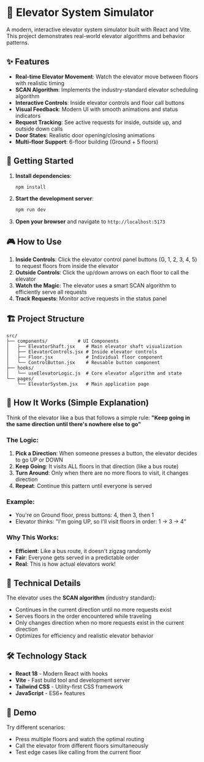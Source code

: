 # 🏢 Elevator System Simulator

A modern, interactive elevator system simulator built with React and Vite. This project demonstrates real-world elevator algorithms and behavior patterns.

## ✨ Features

- **Real-time Elevator Movement**: Watch the elevator move between floors with realistic timing
- **SCAN Algorithm**: Implements the industry-standard elevator scheduling algorithm
- **Interactive Controls**: Inside elevator controls and floor call buttons
- **Visual Feedback**: Modern UI with smooth animations and status indicators
- **Request Tracking**: See active requests for inside, outside up, and outside down calls
- **Door States**: Realistic door opening/closing animations
- **Multi-floor Support**: 6-floor building (Ground + 5 floors)

## 🚀 Getting Started

1. **Install dependencies**:
   ```bash
   npm install
   ```

2. **Start the development server**:
   ```bash
   npm run dev
   ```

3. **Open your browser** and navigate to `http://localhost:5173`

## 🎮 How to Use

1. **Inside Controls**: Click the elevator control panel buttons (G, 1, 2, 3, 4, 5) to request floors from inside the elevator
2. **Outside Controls**: Click the up/down arrows on each floor to call the elevator
3. **Watch the Magic**: The elevator uses a smart SCAN algorithm to efficiently serve all requests
4. **Track Requests**: Monitor active requests in the status panel

## 🏗️ Project Structure

```
src/
├── components/           # UI Components
│   ├── ElevatorShaft.jsx    # Main elevator shaft visualization
│   ├── ElevatorControls.jsx # Inside elevator controls
│   ├── Floor.jsx            # Individual floor component
│   └── ControlButton.jsx    # Reusable button component
├── hooks/
│   └── useElevatorLogic.js  # Core elevator algorithm and state
└── pages/
    └── ElevatorSystem.jsx   # Main application page
```

## 🧠 How It Works (Simple Explanation)

Think of the elevator like a bus that follows a simple rule: **"Keep going in the same direction until there's nowhere else to go"**

### The Logic:
1. **Pick a Direction**: When someone presses a button, the elevator decides to go UP or DOWN
2. **Keep Going**: It visits ALL floors in that direction (like a bus route)
3. **Turn Around**: Only when there are no more floors to visit, it changes direction
4. **Repeat**: Continue this pattern until everyone is served

### Example:
- You're on Ground floor, press buttons: 4, then 3, then 1
- Elevator thinks: "I'm going UP, so I'll visit floors in order: 1 → 3 → 4"

### Why This Works:
- **Efficient**: Like a bus route, it doesn't zigzag randomly
- **Fair**: Everyone gets served in a predictable order
- **Real**: This is how actual elevators work!

## 🔧 Technical Details

The elevator uses the **SCAN algorithm** (industry standard):
- Continues in the current direction until no more requests exist
- Serves floors in the order encountered while traveling
- Only changes direction when no more requests exist in the current direction
- Optimizes for efficiency and realistic elevator behavior

## 🛠️ Technology Stack

- **React 18** - Modern React with hooks
- **Vite** - Fast build tool and development server
- **Tailwind CSS** - Utility-first CSS framework
- **JavaScript** - ES6+ features

## 📱 Demo

Try different scenarios:
- Press multiple floors and watch the optimal routing
- Call the elevator from different floors simultaneously
- Test edge cases like calling from the current floor
